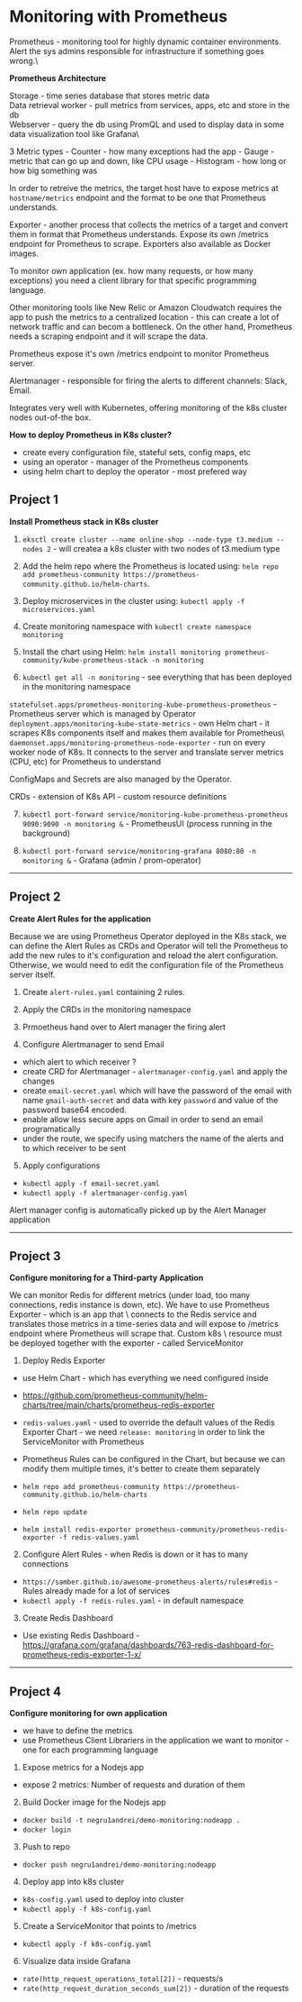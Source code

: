 # Monitoring with Prometheus 

Prometheus - monitoring tool for highly dynamic container environments. Alert the sys admins responsible for infrastructure if something goes wrong.\

**Prometheus Architecture**

Storage - time series database that stores metric data\
Data retrieval worker - pull metrics from services, apps, etc and store in the db\
Webserver - query the db using PromQL and used to display data in some data visualization tool like Grafana\

3 Metric types - Counter - how many exceptions had the app
               - Gauge - metric that can go up and down, like CPU usage
               - Histogram - how long or how big something was

In order to retreive the metrics, the target host have to expose metrics at `hostname/metrics` endpoint and the format to be one that Prometheus understands.

Exporter - another process that collects the metrics of a target and convert them in format that Prometheus understands. Expose its own /metrics endpoint for Prometheus to scrape. Exporters also available as Docker images. 

To monitor own application (ex. how many requests, or how many exceptions) you need a client library for that specific programming language. 

Other monitoring tools like New Relic or Amazon Cloudwatch requires the app to push the metrics to a centralized location - this can create a lot of network traffic and can becom a bottleneck. On the other hand, Prometheus needs a scraping endpoint and it will scrape the data. 

Prometheus expose it's own /metrics endpoint to monitor Prometheus server. 

Alertmanager - responsible for firing the alerts to different channels: Slack, Email.

Integrates very well with Kubernetes, offering monitoring of the k8s cluster nodes out-of-the box.

**How to deploy Prometheus in K8s cluster?**

- create every configuration file, stateful sets, config maps, etc
- using an operator - manager of the Prometheus components
- using helm chart to deploy the operator - most prefered way




## Project 1 

**Install Prometheus stack in K8s cluster**

1. `eksctl create cluster --name online-shop --node-type t3.medium --nodes 2` - will createa a k8s cluster with two nodes of t3.medium type

2. Add the helm repo where the Prometheus is located using: `helm repo add prometheus-community https://prometheus-community.github.io/helm-charts`. 

3. Deploy microservices in the cluster using: `kubectl apply -f microservices.yaml`

4. Create monitoring namespace with `kubectl create namespace monitoring`

5. Install the chart using Helm: `helm install monitoring prometheus-community/kube-prometheus-stack -n monitoring`

6. `kubectl get all -n monitoring` - see everything that has been deployed in the monitoring namespace


`statefulset.apps/prometheus-monitoring-kube-prometheus-prometheus` - Prometheus server which is managed by Operator\
`deployment.apps/monitoring-kube-state-metrics` - own Helm chart - it scrapes K8s components itself and makes them available for Prometheus\ 
`daemonset.apps/monitoring-prometheus-node-exporter` - run on every worker node of K8s. It connects to the server and translate server metrics (CPU, etc) for Prometheus to understand

ConfigMaps and Secrets are also managed by the Operator.

CRDs - extension of K8s API - custom resource definitions

7. `kubectl port-forward service/monitoring-kube-prometheus-prometheus 9090:9090 -n monitoring &` - PrometheusUI (process running in the background)

8. `kubectl port-forward service/monitoring-grafana 8080:80 -n monitoring &` - Grafana (admin / prom-operator)

---

## Project 2

**Create Alert Rules for the application**

Because we are using Prometheus Operator deployed in the K8s stack, we can define the Alert Rules as CRDs and Operator will tell the Prometheus to add the new rules to it's configuration and reload the alert configuration. Otherwise, we would need to edit the configuration file of the Prometheus server itself. 

1. Create `alert-rules.yaml` containing 2 rules. 

2. Apply the CRDs in the monitoring namespace 

3. Prmoetheus hand over to Alert manager the firing alert

4. Configure Alertmanager to send Email 

- which alert to which receiver ?
- create CRD for Alertmanager - `alertmanager-config.yaml` and apply the changes
- create `email-secret.yaml` which will have the password of the email with name `gmail-auth-secret` and data with key `password` and value of the password base64 encoded.
- enable allow less secure apps on Gmail in order to send an email programatically 
- under the route, we specify using matchers the name of the alerts and to which receiver to be sent

5. Apply configurations

- `kubectl apply -f email-secret.yaml`
- `kubectl apply -f alertmanager-config.yaml`

Alert manager config is automatically picked up by the Alert Manager application

---

## Project 3

**Configure monitoring for a Third-party Application**

We can monitor Redis for different metrics (under load, too many connections, redis instance is down, etc). We have to use Prometheus Exporter - which is an app that \ connects to the Redis service and translates those metrics in a time-series data and will expose to /metrics endpoint where Prometheus will scrape that. Custom k8s \ resource must be deployed together with the exporter - called ServiceMonitor 

1. Deploy Redis Exporter

- use Helm Chart - which has everything we need configured inside
- https://github.com/prometheus-community/helm-charts/tree/main/charts/prometheus-redis-exporter
- `redis-values.yaml` - used to override the default values of the Redis Exporter Chart - we need `release: monitoring` in order to link the ServiceMonitor with Prometheus
- Prometheus Rules can be configured in the Chart, but because we can modify them multiple times, it's better to create them separately 

- `helm repo add prometheus-community https://prometheus-community.github.io/helm-charts`
- `helm repo update`
- `helm install redis-exporter prometheus-community/prometheus-redis-exporter -f redis-values.yaml`

2. Configure Alert Rules - when Redis is down or it has to many connections 

- `https://samber.github.io/awesome-prometheus-alerts/rules#redis` - Rules already made for a lot of services
- `kubectl apply -f redis-rules.yaml` - in default namespace

3. Create Redis Dashboard

- Use existing Redis Dashboard - https://grafana.com/grafana/dashboards/763-redis-dashboard-for-prometheus-redis-exporter-1-x/

---

## Project 4

**Configure monitoring for own application**

- we have to define the metrics
- use Prometheus Client Librariers in the application we want to monitor - one for each programming language

1. Expose metrics for a Nodejs app

- expose 2 metrics: Number of requests and duration of them

2. Build Docker image for the Nodejs app

- `docker build -t negru1andrei/demo-monitoring:nodeapp .`
- `docker login`

3. Push to repo

- `docker push negru1andrei/demo-monitoring:nodeapp`

4. Deploy app into k8s cluster

- `k8s-config.yaml` used to deploy into cluster
- `kubectl apply -f k8s-config.yaml`

5. Create a ServiceMonitor that points to /metrics

- `kubectl apply -f k8s-config.yaml` 

6. Visualize data inside Grafana

- `rate(http_request_operations_total[2])` - requests/s 
- `rate(http_request_duration_seconds_sum[2])` - duration of the requests